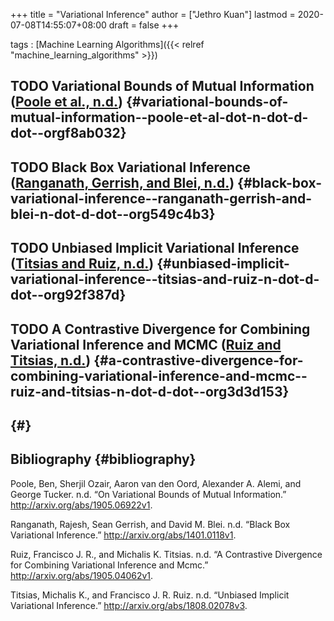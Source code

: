 +++
title = "Variational Inference"
author = ["Jethro Kuan"]
lastmod = 2020-07-08T14:55:07+08:00
draft = false
+++

tags
: [Machine Learning Algorithms]({{< relref "machine_learning_algorithms" >}})

## <span class="org-todo todo TODO">TODO</span> Variational Bounds of Mutual Information ([Poole et al., n.d.](#orgf8ab032)) {#variational-bounds-of-mutual-information--poole-et-al-dot-n-dot-d-dot--orgf8ab032}

## <span class="org-todo todo TODO">TODO</span> Black Box Variational Inference ([Ranganath, Gerrish, and Blei, n.d.](#org549c4b3)) {#black-box-variational-inference--ranganath-gerrish-and-blei-n-dot-d-dot--org549c4b3}

## <span class="org-todo todo TODO">TODO</span> Unbiased Implicit Variational Inference ([Titsias and Ruiz, n.d.](#org92f387d)) {#unbiased-implicit-variational-inference--titsias-and-ruiz-n-dot-d-dot--org92f387d}

## <span class="org-todo todo TODO">TODO</span> A Contrastive Divergence for Combining Variational Inference and MCMC ([Ruiz and Titsias, n.d.](#org3d3d153)) {#a-contrastive-divergence-for-combining-variational-inference-and-mcmc--ruiz-and-titsias-n-dot-d-dot--org3d3d153}

## {#}

## Bibliography {#bibliography}

<a id="orgf8ab032"></a>Poole, Ben, Sherjil Ozair, Aaron van den Oord, Alexander A. Alemi, and George Tucker. n.d. “On Variational Bounds of Mutual Information.” <http://arxiv.org/abs/1905.06922v1>.

<a id="org549c4b3"></a>Ranganath, Rajesh, Sean Gerrish, and David M. Blei. n.d. “Black Box Variational Inference.” <http://arxiv.org/abs/1401.0118v1>.

<a id="org3d3d153"></a>Ruiz, Francisco J. R., and Michalis K. Titsias. n.d. “A Contrastive Divergence for Combining Variational Inference and Mcmc.” <http://arxiv.org/abs/1905.04062v1>.

<a id="org92f387d"></a>Titsias, Michalis K., and Francisco J. R. Ruiz. n.d. “Unbiased Implicit Variational Inference.” <http://arxiv.org/abs/1808.02078v3>.
